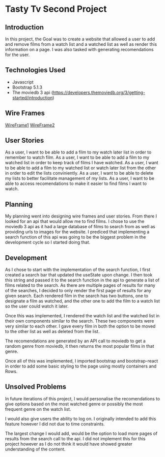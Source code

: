 # Tasty Tv Second Project
## Introduction
In this project, the Goal was to create a website that allowed a user to add and remove films from a watch list and a watched list as well as render this information on a page.
I was also tasked with generating recomendations for the user.
## Technologies Used
* Javascript
* Bootstrap 5.1.3
* The moviedb 3 api (https://developers.themoviedb.org/3/getting-started/introduction)
## Wire Frames
[WireFrame1](https://cdn.discordapp.com/attachments/898233860121317407/916378192854528010/IMG20211203171815.jpg)
[WireFrame2](https://media.discordapp.net/attachments/898233860121317407/916378192326041600/IMG20211203171817.jpg?width=507&height=676)

## User Stories

As a user, I want to be able to add a film to my watch later list in order to remember to watch film.
As a user, I want to be able to add a film to my watched list in order to keep track of films I have watched.
As a user, I want to be able to add a film to my watched list or watch later list from the other in order to edit the lists conviniently.
As a user, I want to be able to delete my lists to better facilitate management of my lists.
As a user, I want to be able to access recomendations to make it easier to find films I want to watch.

## Planning
My planning went into designing wire frames and user stories. From there I looked for an api that would allow me to find films.
I chose to use the moviedb 3 api as it had a large database of films to search from as well as providing urls to images for the website.
I prediced that implementing a search function of this api was going to be the biggest problem in the development cycle so I started doing that.

## Development
As I chose to start with the implementation of the search function, I first created a search bar that updated the useState upon change.
I then took this string and passed it to the search function in the api to generate a list of films related to the search.
As there are multiple pages of results for many of the searches, I decided to only render the first page of results for any given search.
Each rendered film in the search has two buttons, one to designate a film as watched, and the other one to add the film to a watch list
so the user could watch it later.

Once this was implemented, I rendered the watch list and the watched list in their own components similar to the search. These two components
were very similar to each other. I gave every film in both the option to be moved to the other list as well as deleted from the list.

The recomendations are generated by an API call to moviedb to get a random genre from moviedb, it then returns the most popular films in that genre.

Once all of this was implemented, I imported bootstrap and bootstrap-react in order to add some basic styling to the page using mostly containers and 
Rows.

## Unsolved Problems

In future iterations of this project, I would personalise the recomendations to give options based on the most watched genre or possibly 
the most frequent genre on the watch list.

I would also give users the ability to log on. I originally intended to add this feature however I did not due to time constraints.

The largest change I would add, would be the option to load more pages of results from the search call to the api. I did not implement this for this project
however as I do not think it would have showed greater understanding of the content.

